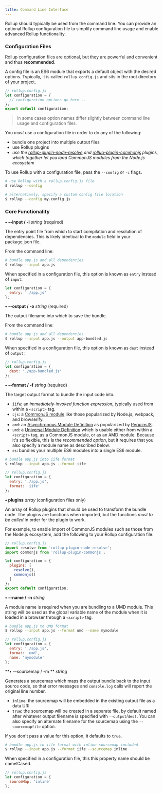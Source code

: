 ```yaml
---
title: Command Line Interface
---
```


Rollup should typically be used from the command line. You can provide an optional Rollup configuration file to simplify command line usage and enable advanced Rollup functionality.

### Configuration Files

Rollup configuration files are optional, but they are powerful and convenient and thus **recommended**.

A config file is an ES6 module that exports a default object with the desired options. Typically, it is called `rollup.config.js` and sits in the root directory of your project.

```javascript
// rollup.config.js
let configuration = {
  // configuration options go here...
};
export default configuration;
```

> In some cases option names differ slightly between command line usage and configuration files.

You *must* use a configuration file in order to do any of the following:

- bundle one project into multiple output files
- use Rollup plugins
- *use the [rollup-plugin-node-resolve](https://github.com/rollup/rollup-plugin-node-resolve) and [rollup-plugin-commonjs](https://github.com/rollup/rollup-plugin-commonjs) plugins, which together let you load CommonJS modules from the Node.js ecosystem*

To use Rollup with a configuration file, pass the `--config` or `-c` flags.

```bash
# use Rollup with a rollup.config.js file
$ rollup --config

# alternatively, specify a custom config file location
$ rollup --config my.config.js
```

### Core Functionality

**• --input / -i** *string* (required)

The entry point file from which to start compilation and resolution of dependencies. This is likely identical to the `module` field in your package.json file.

From the command line:

```bash
# bundle app.js and all dependencies
$ rollup --input app.js
```

When specified in a configuration file, this option is known as `entry` instead of `input`:

```javascript
let configuration = {
  entry: './app.js'
};
```

**• --output / -o** *string* (required)

The output filename into which to save the bundle.

From the command line:

```bash
# bundle app.js and all dependencies
$ rollup --input app.js --output app-bundled.js
```

When specified in a configuration file, this option is known as `dest` instead of `output`:

```javascript
// rollup.config.js
let configuration = {
  dest: './app-bundled.js'
};
```

**• --format / -f** *string* (required)

The target output format to bundle the input code into.

- `iife`: an *immediately-invoked function expression*, typically used from within a `<script>` tag.
- `cjs`: a [CommonJS module](https://en.wikipedia.org/wiki/CommonJS) like those popularized by Node.js, webpack, and browserify.
- `amd`: an [Asynchronous Module Definition](http://requirejs.org/docs/whyamd.html) as popularized by [RequireJS](http://requirejs.org/).
- `umd`: a [Universal Module Definition](https://github.com/umdjs/umd) which is usable either from within a `<script>` tag, as a CommonJS module, or as an AMD module. Because it's so flexible, this is the *recommended option*, but it requires that you also specify a module name as described below.
- `es`: bundles your multiple ES6 modules into a single ES6 module.

```bash
# bundle app.js into iife format
$ rollup --input app.js --format iife
```

```javascript
// rollup.config.js
let configuration = {
  entry: './app.js',
  format: 'iife'
};
```

**• plugins** *array* (configuration files only)

An array of Rollup plugins that should be used to transform the bundle code. The plugins are functions when imported, but the functions *must to be called* in order for the plugin to work.

For example, to enable import of CommonJS modules such as those from the Node.js ecosystem, add the following to your Rollup configuration file:

```javascript
// rollup.config.js
import resolve from 'rollup-plugin-node-resolve';
import commonjs from 'rollup-plugin-commonjs';

let configuration = {
  plugins: [
    resolve(),
    commonjs()
  ]
};
export default configuration;
```

**• --name / -n** *string*

A module name is required when you are bundling to a UMD module. This string will be used as the global variable name of the module when it is loaded in a browser through a `<script>` tag.

```bash
# bundle app.js to UMD format
$ rollup --input app.js --format umd --name mymodule
```

```javascript
// rollup.config.js
let configuration = {
  entry: './app.js',
  format: 'umd',
  name: 'mymodule'
};
```

**• --sourcemap / -m ** *string*

Generates a sourcemap which maps the output bundle back to the input source code, so that error messages and `console.log` calls will report the original line number.

- `inline`: the sourcemap will be embedded in the existing output file as a data URI.
- `true`: the sourcemap will be created in a separate file, by default named after whatever output filename is specified with `--output`/`dest`. You can also specify an alternate filename for the sourcemap using the `--sourcemapfile` option.

If you don't pass a value for this option, it defaults to `true`.

```bash
# bundle app.js to iife format with inline sourcemap included
$ rollup --input app.js --format iife --sourcemap inline
```

When specified in a configuration file, this this property name should be camelCased.

```javascript
// rollup.config.js
let configuration = {
  sourceMap: 'inline'
};
```